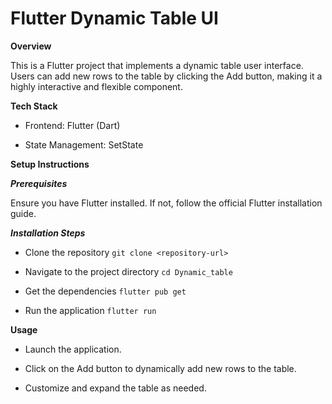 # Flutter Dynamic Table UI

**Overview**

This is a Flutter project that implements a dynamic table user interface. Users can add new rows to the table by clicking the Add button, making it a highly interactive and flexible component.


**Tech Stack**

- Frontend: Flutter (Dart)

- State Management: SetState


**Setup Instructions**

***Prerequisites***

Ensure you have Flutter installed. If not, follow the official Flutter installation guide.

***Installation Steps***

- Clone the repository
```git clone <repository-url>```

- Navigate to the project directory
```cd Dynamic_table```

- Get the dependencies
```flutter pub get```

- Run the application
```flutter run```

**Usage**

- Launch the application.

- Click on the Add button to dynamically add new rows to the table.

- Customize and expand the table as needed.

